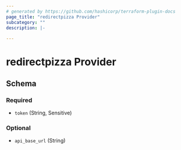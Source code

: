 ```yaml
---
# generated by https://github.com/hashicorp/terraform-plugin-docs
page_title: "redirectpizza Provider"
subcategory: ""
description: |-
  
---
```


# redirectpizza Provider





<!-- schema generated by tfplugindocs -->
## Schema

### Required

- `token` (String, Sensitive)

### Optional

- `api_base_url` (String)
